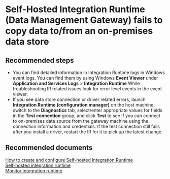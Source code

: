 <properties 
	pageTitle="Integration Runtime fails to copy data" 
	description="Integration Runtime fails to copy data to/from an on-premises data store" 
	service="microsoft.datafactory" 
    resource="factories"
    authors="arthurw"
    displayOrder="9"
    selfHelpType="resource"
    cloudEnvironments="public"
    supportTopicIds="32356668"
    productPesIds="15613"
    resourceTags=""
/>

# Self-Hosted Integration Runtime (Data Management Gateway) fails to copy data to/from an on-premises data store

## **Recommended steps**

- You can find detailed information in Integration Runtime logs in Windows event logs. You can find them by using Windows **Event Viewer** under **Application and Services Logs** > **Integration Runtime** While troubleshooting IR related issues look for error level events in the event viewer.
- If you see data store connection or driver related errors, launch **Integration Runtime (configuration manager)** on the host machine, switch to the **Diagnostics** tab, select/enter appropriate values for fields in the **Test connection** group, and click **Test** to see if you can connect to on-premises data source  from the gateway machine using the connection information and credentials. If the test connection still fails after you install a driver, restart the IR for it to pick up the latest change.  

## **Recommended documents**
[How to create and configure Self-hosted Integration Runtime](https://docs.microsoft.com/azure/data-factory/create-self-hosted-integration-runtime/)<br>
[Self-hosted integration runtime](https://docs.microsoft.com/azure/data-factory/concepts-integration-runtime#self-hosted-integration-runtime)<br>
[Monitor integration runtime](https://docs.microsoft.com/azure/data-factory/monitor-integration-runtime/)
